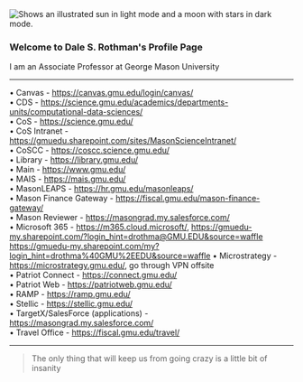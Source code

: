 <picture>
  <source media="(prefers-color-scheme: dark)" srcset="https://user-images.githubusercontent.com/25423296/163456776-7f95b81a-f1ed-45f7-b7ab-8fa810d529fa.png">
  <source media="(prefers-color-scheme: light)" srcset="https://user-images.githubusercontent.com/25423296/163456779-a8556205-d0a5-45e2-ac17-42d089e3c3f8.png">
  <img alt="Shows an illustrated sun in light mode and a moon with stars in dark mode." src="https://user-images.githubusercontent.com/25423296/163456779-a8556205-d0a5-45e2-ac17-42d089e3c3f8.png">
</picture>

### Welcome to Dale S. Rothman's Profile Page
I am an Associate Professor at George Mason University

---
• Canvas - https://canvas.gmu.edu/login/canvas/  
• CDS - https://science.gmu.edu/academics/departments-units/computational-data-sciences/  
• CoS - https://science.gmu.edu/  
• CoS Intranet - https://gmuedu.sharepoint.com/sites/MasonScienceIntranet/  
• CoSCC - https://coscc.science.gmu.edu/  
• Library - https://library.gmu.edu/  
• Main - https://www.gmu.edu/  
• MAIS - https://mais.gmu.edu/  
• MasonLEAPS - https://hr.gmu.edu/masonleaps/  
• Mason Finance Gateway - https://fiscal.gmu.edu/mason-finance-gateway/  
• Mason Reviewer - https://masongrad.my.salesforce.com/  
• Microsoft 365 - https://m365.cloud.microsoft/, https://gmuedu-my.sharepoint.com/?login_hint=drothma@GMU.EDU&source=waffle 
      https://gmuedu-my.sharepoint.com/my?login_hint=drothma%40GMU%2EEDU&source=waffle
• Microstrategy - https://microstrategy.gmu.edu/, go through VPN offsite  
• Patriot Connect - https://connect.gmu.edu/  
• Patriot Web - https://patriotweb.gmu.edu/  
• RAMP - https://ramp.gmu.edu/  
• Stellic - https://stellic.gmu.edu/  
• TargetX/SalesForce (applications) - https://masongrad.my.salesforce.com/  
• Travel Office - https://fiscal.gmu.edu/travel/  

---
> The only thing that will keep us from going crazy is a little bit of insanity

<!--
**daler6/daler6** is a ✨ _special_ ✨ repository because its `README.md` (this file) appears on your GitHub profile.

Here are some ideas to get you started:

- 🔭 I’m currently working on ...
- 🌱 I’m currently learning ...
- 👯 I’m looking to collaborate on ...
- 🤔 I’m looking for help with ...
- 💬 Ask me about ...
- 📫 How to reach me: ...
- 😄 Pronouns: ...
- ⚡ Fun fact: ...
-->
